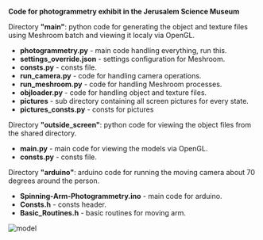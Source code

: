 **Code for photogrammetry exhibit in the Jerusalem Science Museum**

Directory **"main"**: python code for generating the object and texture files using Meshroom batch and viewing it localy via OpenGL.
- **photogrammetry.py** - main code handling everything, run this.
- **settings_override.json** - settings configuration for Meshroom.
- **consts.py** - consts file.
- **run_camera.py** - code for handling camera operations.
- **run_meshroom.py** - code for handling Meshroom processes.
- **objloader.py** - code for handling object and texture files.
- **pictures** - sub directory containing all screen pictures for every state.
- **pictures_consts.py** - consts for pictures 

Directory **"outside_screen"**: python code for viewing the object files from the shared directory.
- **main.py** - main code for viewing the models via OpenGL.
- **consts.py** - consts file.

Directory **"arduino"**: arduino code for running the moving camera about 70 degrees around the person.
- **Spinning-Arm-Photogrammetry.ino** - main code for arduino.
- **Consts.h** - consts header.
- **Basic_Routines.h** - basic routines for moving arm.

![model](https://github.com/user-attachments/assets/9c437046-5932-4d69-b19a-3a79224ddd19)
